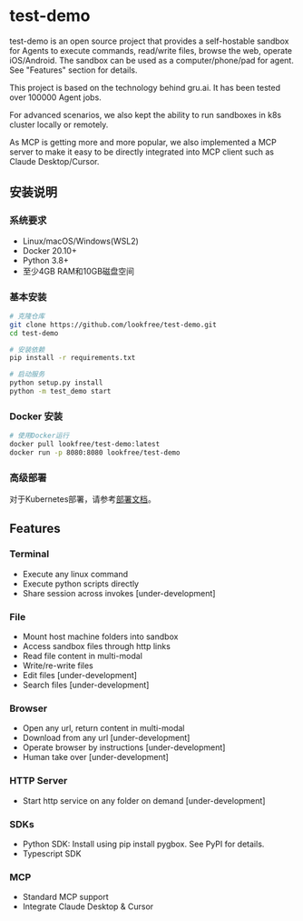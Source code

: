 # test-demo
test-demo is an open source project that provides a self-hostable sandbox for Agents to execute commands, read/write files, browse the web, operate iOS/Android. The sandbox can be used as a computer/phone/pad for agent. See "Features" section for details.

This project is based on the technology behind gru.ai. It has been tested over 100000 Agent jobs.

For advanced scenarios, we also kept the ability to run sandboxes in k8s cluster locally or remotely.

As MCP is getting more and more popular, we also implemented a MCP server to make it easy to be directly integrated into MCP client such as Claude Desktop/Cursor.

## 安装说明

### 系统要求
- Linux/macOS/Windows(WSL2)
- Docker 20.10+
- Python 3.8+
- 至少4GB RAM和10GB磁盘空间

### 基本安装
```bash
# 克隆仓库
git clone https://github.com/lookfree/test-demo.git
cd test-demo

# 安装依赖
pip install -r requirements.txt

# 启动服务
python setup.py install
python -m test_demo start
```

### Docker 安装
```bash
# 使用Docker运行
docker pull lookfree/test-demo:latest
docker run -p 8080:8080 lookfree/test-demo
```

### 高级部署
对于Kubernetes部署，请参考[部署文档](docs/deployment.md)。

## Features
### Terminal
- Execute any linux command
- Execute python scripts directly
- Share session across invokes [under-development]

### File
- Mount host machine folders into sandbox
- Access sandbox files through http links
- Read file content in multi-modal
- Write/re-write files
- Edit files [under-development]
- Search files [under-development]

### Browser
- Open any url, return content in multi-modal
- Download from any url [under-development]
- Operate browser by instructions [under-development]
- Human take over [under-development]

### HTTP Server
- Start http service on any folder on demand [under-development]

### SDKs
- Python SDK: Install using pip install pygbox. See PyPI for details.
- Typescript SDK

### MCP
- Standard MCP support
- Integrate Claude Desktop & Cursor